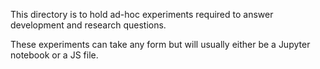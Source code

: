 This directory is to hold ad-hoc experiments required to answer development and research questions.

These experiments can take any form but will usually either be a Jupyter notebook or a JS file.
